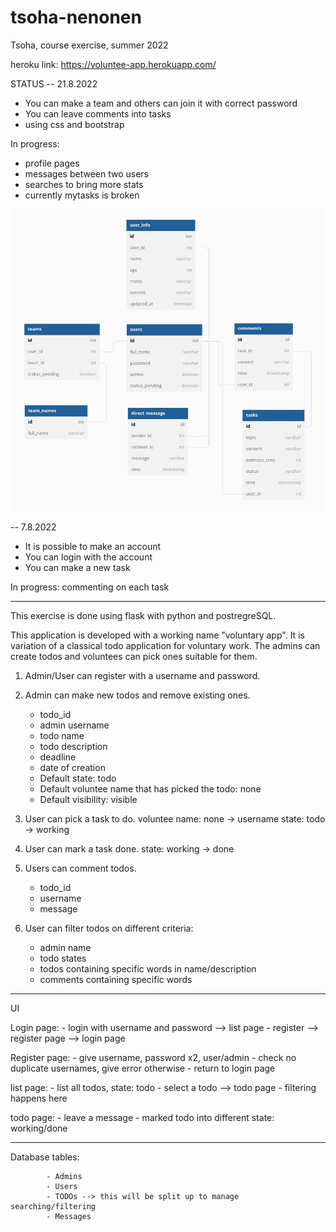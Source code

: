 # tsoha-nenonen
Tsoha, course exercise, summer 2022

heroku link: https://voluntee-app.herokuapp.com/

STATUS 
-- 21.8.2022
 - You can make a team and others can join it with correct password
 - You can leave comments into tasks
 - using css and bootstrap
 
 In progress: 
 - profile pages 
 - messages between two users
 - searches to bring more stats
 - currently mytasks is broken
 
 
 ![](./static/database_sketch.png)

-- 7.8.2022
 - It is possible to make an account 
 - You can login with the account
 - You can make a new task
 
In progress: commenting on each task

-------------------------------------------------------------------

This exercise is done using flask with python and postregreSQL.

This application is developed with a working name "voluntary app".
It is variation of a classical todo application for voluntary work.
The admins can create todos and voluntees can pick ones suitable for them.

1. Admin/User can register with a username and password.

2. Admin can make new todos and remove existing ones.
    - todo_id
    - admin username
    - todo name
    - todo description
    - deadline
    - date of creation
    - Default state: todo 
    - Default voluntee name that has picked the todo: none
    - Default visibility: visible

3. User can pick a task to do.
     voluntee name: none -> username
     state: todo -> working

4. User can mark a task done.
    state: working -> done

4. Users can comment todos.
    - todo_id
    - username
    - message

5. User can filter todos on different criteria:
   - admin name
   - todo states
   - todos containing specific words in name/description
   - comments containing specific words

---------------------------------------------------------------------

UI 

Login page: 
            - login with username and password --> list page 
            - register --> register page --> login page

Register page:
            - give username, password x2, user/admin
            - check no duplicate usernames, give error otherwise
            - return to login page
            
list page: 
            - list all todos, state: todo
            - select a todo --> todo page
            - filtering happens here
            
todo page:
            - leave a message
            - marked todo into different state: working/done
            

---------------------------------------------------------------------

Database tables:

            - Admins
            - Users
            - TODOs --> this will be split up to manage searching/filtering
            - Messages




